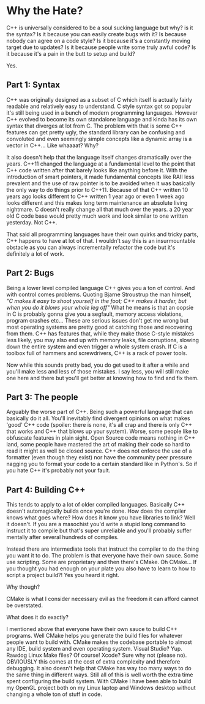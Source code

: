 # Why the Hate?

C++ is universally considered to be a soul sucking language but why? is it the syntax? Is it because you can easily create bugs with it? Is because nobody can agree on a code style? Is it because it's a constantly moving target due to updates? Is it because people write some truly awful code? Is it because it's a pain in the butt to setup and build? 

Yes.

## Part 1: Syntax

C++ was originally designed as a subset of C which itself is actually fairly readable and relatively easy to understand. C style syntax got so popular it's still being used in a bunch of modern programming languages. However C++ evolved to become its own standalone language and kinda has its own syntax that diverges at lot from C. The problem with that is some C++ features can get pretty ugly, the standard library can be confusing and convoluted and even seemingly simple concepts like a dynamic array is a vector in C++... Like whaaaat? Why? 

It also doesn't help that the language itself changes dramatically over the years. C++11 changed the language at a fundamental level to the point that C++ code written after that barely looks like anything before it. With the introduction of smart pointers, it made fundamental concepts like RAII less prevalent and the use of raw pointer is to be avoided when it was basically the only way to do things prior to C++11. Because of that C++ written 10 years ago looks different to C++ written 1 year ago or even 1 week ago looks different and this makes long term maintenance an absolute living nightmare. C doesn't really change all that much over the years. a 20 year old C code base would pretty much work and look similar to one written yesterday. Not C++. 

That said all programming languages have their own quirks and tricky parts, C++ happens to have at lot of that. I wouldn't say this is an insurmountable obstacle as you can always incrementally refactor the code but it's definitely a lot of work. 

## Part 2: Bugs

Being a lower level compiled language C++ gives you a ton of control. And with control comes problems. Quoting Bjarne Stroustrup the man himself, _"C makes it easy to shoot yourself in the foot; C++ makes it harder, but when you do it blows your whole leg off"_ What he means is that an oopsie in C is probably gonna give you a segfault, memory access violations, program crashes etc... These are serious issues don't get me wrong but most operating systems are pretty good at catching those and recovering from them. C++ has features that, while they make those C-style mistakes less likely, you may also end up with memory leaks, file corruptions, slowing down the entire system and even trigger a whole system crash. If C is a toolbox full of hammers and screwdrivers, C++ is a rack of power tools.  

Now while this sounds pretty bad, you do get used to it after a while and you'll make less and less of those mistakes. I say less, you will still make one here and there but you'll get better at knowing how to find and fix them.

## Part 3: The people

Arguably the worse part of C++. Being such a powerful language that can basically do it all. You'll inevitably find divergent opinions on what makes 'good' C++ code (spoiler: there is none, it's all crap and there is only C++ that works and C++ that blows up your system). Worse, some people like to obfuscate features in plain sight. Open Source code means nothing in C++ land, some people have mastered the art of making their code so hard to read it might as well be closed source. C++ does not enforce the use of a formatter (even though they exist) nor have the community peer pressure nagging you to format your code to a certain standard like in Python's. So if you hate C++ it's probably not your fault.

## Part 4: Building C++

This tends to apply to a lot of older compiled languages. Basically C++ doesn't automagically builds once you're done. How does the compiler knows what goes where? How does it know you have libraries to link? Well it doesn't. If you are a masochist you'd write a stupid long command to instruct it to compile but that's super unreliable and you'll probably suffer mentally after several hundreds of compiles. 

Instead there are intermediate tools that instruct the compiler to do the thing you want it to do. The problem is that everyone have their own sauce. Some use scripting. Some are proprietary and then there's CMake. Oh CMake... If you thought you had enough on your plate you also have to learn to how to script a project build?! Yes you heard it right. 

Why though? 

CMake is what I consider necessary evil as the freedom it can afford cannot be overstated. 

What does it do exactly?

I mentioned above that everyone have their own sauce to build C++ programs. Well CMake helps you generate the build files for whatever people want to build with. CMake makes the codebase portable to almost any IDE, build system and even operating system. Visual Studio? Yup. Rawdog Linux Make files? Of course! Xcode? Sure why not (please no). OBVIOUSLY this comes at the cost of extra complexity and therefore debugging. It also doesn't help that CMake has way too many ways to do the same thing in different ways. Still all of this is well worth the extra time spent configuring the build system. With CMake I have been able to build my OpenGL project both on my Linux laptop and Windows desktop without changing a whole ton of stuff in code. 

